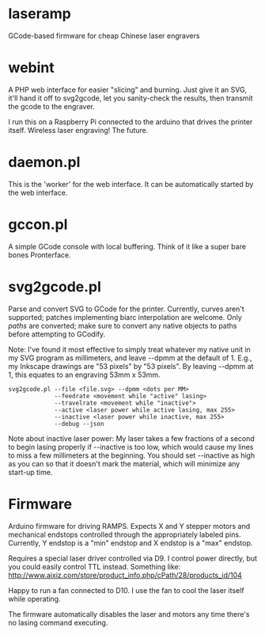 # laseramp
GCode-based firmware for cheap Chinese laser engravers

# webint

A PHP web interface for easier "slicing" and burning. Just give it an SVG, it'll
hand it off to svg2gcode, let you sanity-check the results, then transmit the
gcode to the engraver.

I run this on a Raspberry Pi connected to the arduino that drives the printer
itself. Wireless laser engraving! The future.

# daemon.pl

This is the 'worker' for the web interface. It can be automatically started by
the web interface.

# gccon.pl

A simple GCode console with local buffering. Think of it like a super bare bones
Pronterface.

# svg2gcode.pl

Parse and convert SVG to GCode for the printer. Currently, curves aren't
supported; patches implementing biarc interpolation are welcome. Only *paths*
are converted; make sure to convert any native objects to paths before
attempting to GCodify.

Note: I've found it most effective to simply treat whatever my native unit in my
SVG program as millimeters, and leave --dpmm at the default of 1. E.g., my
Inkscape drawings are "53 pixels" by "53 pixels". By leaving --dpmm at 1, this
equates to an engraving 53mm x 53mm.

	svg2gcode.pl --file <file.svg> --dpmm <dots per MM>
	             --feedrate <movement while "active" lasing>
	             --travelrate <movement while "inactive">
	             --active <laser power while active lasing, max 255>
	             --inactive <laser power while inactive, max 255>
	             --debug --json

Note about inactive laser power: My laser takes a few fractions of a second to
begin lasing properly if --inactive is too low, which would cause my lines to
miss a few millimeters at the beginning. You should set --inactive as high as
you can so that it doesn't mark the material, which will minimize any start-up
time.

# Firmware
Arduino firmware for driving RAMPS. Expects X and Y stepper motors and
mechanical endstops controlled through the appropriately labeled pins.
Currently, Y endstop is a "min" endstop and X endstop is a "max" endstop.

Requires a special laser driver controlled via D9. I control power directly, but
you could easily control TTL instead. Something like:
http://www.aixiz.com/store/product_info.php/cPath/28/products_id/104

Happy to run a fan connected to D10. I use the fan to cool the laser itself
while operating.

The firmware automatically disables the laser and motors any time there's no
lasing command executing.
